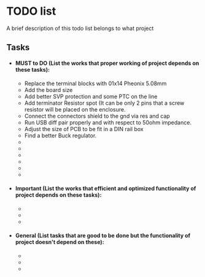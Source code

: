 # TODO list

A brief description of this todo list belongs to what project

## Tasks

- #### MUST to DO (List the works that proper working of project depends on these tasks):
    - Replace the terminal blocks with 01x14 Pheonix 5.08mm
    - Add the board size
    - Add better SVP protection and some PTC on the line
	- Add terminator Resistor spot (It can be only 2 pins that a screw resistor will be placed on the enclosure.
	- Connect the connectors shield to the gnd via res and cap
	- Run USB diff pair properly and with respect to 50ohm impedance.
	- Adjust the size of PCB to be fit in a DIN rail box
	- Find a better Buck regulator.
	- 
	-
	- 
	- 
	- 
	- 
- #### Important (List the works that efficient and optimized functionality of project depends on these tasks):
    - 
    -
    - 
- #### General (List tasks that are good to be done but the functionality of project doesn't depend on these):
    - 
    -
    -